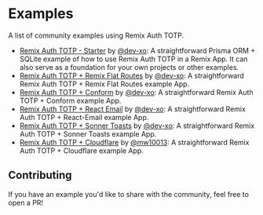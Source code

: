 # Examples

A list of community examples using Remix Auth TOTP.

- [Remix Auth TOTP - Starter](https://github.com/dev-xo/totp-starter-example) by [@dev-xo](https://github.com/dev-xo): A straightforward Prisma ORM + SQLite example of how to use Remix Auth TOTP in a Remix App. It can also serve as a foundation for your own projects or other examples.
- [Remix Auth TOTP + Remix Flat Routes](https://github.com/dev-xo/totp-flat-routes-example) by [@dev-xo](https://github.com/dev-xo): A straightforward Remix Auth TOTP + Remix Flat Routes example App.
- [Remix Auth TOTP + Conform](https://github.com/dev-xo/totp-conform-example) by [@dev-xo](https://github.com/dev-xo): A straightforward Remix Auth TOTP + Conform example App.
- [Remix Auth TOTP + React Email](https://github.com/dev-xo/totp-react-email-example) by [@dev-xo](https://github.com/dev-xo): A straightforward Remix Auth TOTP + React-Email example App.
- [Remix Auth TOTP + Sonner Toasts](https://github.com/dev-xo/totp-toasts-example) by [@dev-xo](https://github.com/dev-xo): A straightforward Remix Auth TOTP + Sonner Toasts example App.
- [Remix Auth TOTP + Cloudflare](https://github.com/mw10013/remix-auth-totp-cloudflare-example) by [@mw10013](https://github.com/mw10013): A straightforward Remix Auth TOTP + Cloudflare example App.

## Contributing

If you have an example you'd like to share with the community, feel free to open a PR!

